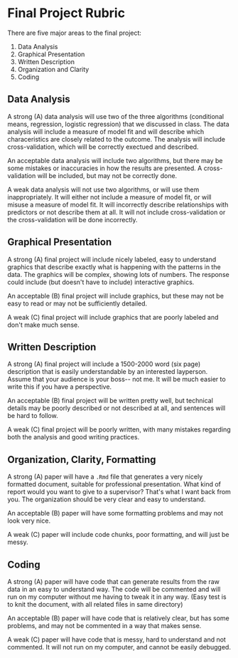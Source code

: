 # Final Project Rubric

There are five major areas to the final project:

1. Data Analysis
2. Graphical Presentation
3. Written Description
4. Organization and Clarity
5. Coding

## Data Analysis

A strong (A) data analysis will use two of the three algorithms (conditional means, regression, logistic regression) that we discussed in class. The data analysis will include a measure of model fit and will describe which characeristics are closely related to the outcome. The analysis will include cross-validation, which will be correctly exectued and described. 

An acceptable data analysis will include two algorithms, but there may be some mistakes or inaccuracies in how the results are presented. A cross-validation will be included, but may not be correctly done. 

A weak data analysis will not use two algorithms, or will use them inappropriately. It will either not include a measure of model fit, or will misuse a measure of model fit. It will incorrectly describe relationships with predictors or not describe them at all. It will not include cross-validation or the cross-validation will be done incorrectly. 

## Graphical Presentation

A strong (A) final project will include nicely labeled, easy to understand graphics that describe exactly what is happening with the patterns in the data. The graphics will be complex, showing lots of numbers. The response could include (but doesn't have to include) interactive graphics. 

An acceptable (B) final project will include graphics, but these may not be easy to read or may not be sufficiently detailed. 

A weak (C) final project will include graphics that are poorly labeled and don't make much sense. 

## Written Description

A strong (A) final project will include a 1500-2000 word (six page) description that is easily understandable by an interested layperson. Assume that your audience is your boss-- not me. It will be much easier to write this if you have a perspective. 

An acceptable (B) final project will be written pretty well, but technical details may be poorly described or not described at all, and sentences will be hard to follow. 

A weak (C) final project will be poorly written, with many mistakes regarding both the analysis and good writing practices. 

## Organization, Clarity, Formatting

A strong (A) paper will have a `.Rmd` file that generates a very nicely formatted document, suitable for professional presentation. What kind of report would you want to give to a supervisor? That's what I want back from you. The organization should be very clear and easy to understand. 

An acceptable (B) paper will have some formatting problems and may not look very nice. 

A weak (C) paper will include code chunks, poor formatting, and will just be messy. 

## Coding

A strong (A) paper will have code that can generate results from the raw data in an easy to understand way. The code will be commented and will run on my computer without me having to tweak it in any way. (Easy test is to knit the document, with all related files in same directory)

An acceptable (B) paper will have code that is relatively clear, but has some problems, and may not be commented in a way that makes sense.  

A weak (C) paper will have code that is messy, hard to understand and not commented. It will not run on my computer, and cannot be easily debugged. 
